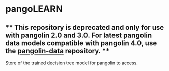 # pangoLEARN

## ** This repository is deprecated and only for use with pangolin 2.0 and 3.0. For latest pangolin data models compatible with pangolin 4.0, use the [pangolin-data](https://github.com/cov-lineages/pangolin-data) repository. **


Store of the trained decision tree model for pangolin to access.
